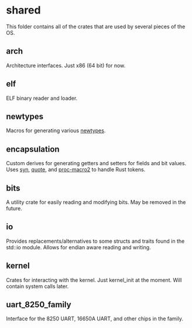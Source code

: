 # shared
This folder contains all of the crates that are used by several pieces of the OS.
## arch
Architecture interfaces. Just x86 (64 bit) for now.
## elf
ELF binary reader and loader.
## newtypes
Macros for generating various [newtypes](https://doc.rust-lang.org/1.0.0/style/features/types/newtype.html).
## encapsulation
Custom derives for generating getters and setters for fields and bit values. Uses [syn](https://github.com/dtolnay/syn), [quote](https://github.com/dtolnay/quote), and [proc-macro2](https://github.com/alexcrichton/proc-macro2) to handle Rust tokens.
## bits
A utility crate for easily reading and modifying bits. May be removed in the future.
## io
Provides replacements/alternatives to some structs and traits found in the std::io module. Allows for endian aware reading and writing.
## kernel
Crates for interacting with the kernel. Just kernel_init at the moment. Will contain system calls later.
## uart_8250_family
Interface for the 8250 UART, 16650A UART, and other chips in the family.